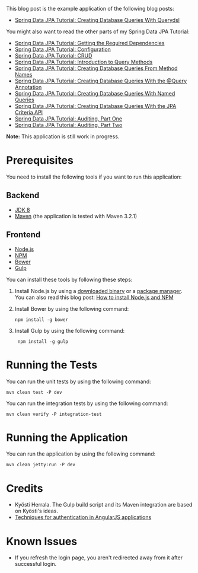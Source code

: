 This blog post is the example application of the following blog posts:

* [Spring Data JPA Tutorial: Creating Database Queries With Querydsl](http://www.petrikainulainen.net/programming/spring-framework/spring-data-jpa-tutorial-part-five-querydsl/)

You might also want to read the other parts of my Spring Data JPA Tutorial:


* [Spring Data JPA Tutorial: Getting the Required Dependencies](http://www.petrikainulainen.net/programming/spring-framework/spring-data-jpa-tutorial-getting-the-required-dependencies/)
* [Spring Data JPA Tutorial: Configuration](http://www.petrikainulainen.net/programming/spring-framework/spring-data-jpa-tutorial-part-one-configuration/)
* [Spring Data JPA Tutorial: CRUD](http://www.petrikainulainen.net/programming/spring-framework/spring-data-jpa-tutorial-part-two-crud/)
* [Spring Data JPA Tutorial: Introduction to Query Methods](http://www.petrikainulainen.net/programming/spring-framework/spring-data-jpa-tutorial-introduction-to-query-methods/)
* [Spring Data JPA Tutorial: Creating Database Queries From Method Names](http://www.petrikainulainen.net/programming/spring-framework/spring-data-jpa-tutorial-creating-database-queries-from-method-names/)
* [Spring Data JPA Tutorial: Creating Database Queries With the @Query Annotation](http://www.petrikainulainen.net/programming/spring-framework/spring-data-jpa-tutorial-creating-database-queries-with-the-query-annotation/)
* [Spring Data JPA Tutorial: Creating Database Queries With Named Queries](http://www.petrikainulainen.net/programming/spring-framework/spring-data-jpa-tutorial-creating-database-queries-with-named-queries/)
* [Spring Data JPA Tutorial: Creating Database Queries With the JPA Criteria API](http://www.petrikainulainen.net/programming/spring-framework/spring-data-jpa-tutorial-part-four-jpa-criteria-queries/)
* [Spring Data JPA Tutorial: Auditing, Part One](http://www.petrikainulainen.net/programming/spring-framework/spring-data-jpa-tutorial-auditing-part-one/)
* [Spring Data JPA Tutorial: Auditing, Part Two](http://www.petrikainulainen.net/programming/spring-framework/spring-data-jpa-tutorial-auditing-part-two/)

**Note:** This application is still work in progress.

Prerequisites
=============

You need to install the following tools if you want to run this application:

Backend
---------

* [JDK 8](http://www.oracle.com/technetwork/java/javase/downloads/jdk8-downloads-2133151.html)
* [Maven](http://maven.apache.org/) (the application is tested with Maven 3.2.1)

Frontend
----------

* [Node.js](http://nodejs.org/)
* [NPM](https://www.npmjs.org/)
* [Bower](http://bower.io/)
* [Gulp](http://gulpjs.com/)

You can install these tools by following these steps:

1.  Install Node.js by using a [downloaded binary](http://nodejs.org/download/) or a [package manager](https://github.com/joyent/node/wiki/Installing-Node.js-via-package-manager).
    You can also read this blog post: [How to install Node.js and NPM](http://blog.nodeknockout.com/post/65463770933/how-to-install-node-js-and-npm)

2.  Install Bower by using the following command:

        npm install -g bower

3. Install Gulp by using the following command:

        npm install -g gulp


Running the Tests
=================

You can run the unit tests by using the following command:

    mvn clean test -P dev

You can run the integration tests by using the following command:

    mvn clean verify -P integration-test

Running the Application
=======================

You can run the application by using the following command:

    mvn clean jetty:run -P dev
    
Credits
=========

* Kyösti Herrala. The Gulp build script and its Maven integration are based on Kyösti's ideas.
* [Techniques for authentication in AngularJS applications](https://medium.com/opinionated-angularjs/techniques-for-authentication-in-angularjs-applications-7bbf0346acec)

Known Issues
============

* If you refresh the login page, you aren't redirected away from it after successful login.